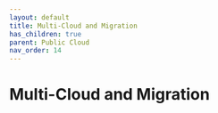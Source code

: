 ```yaml
---
layout: default
title: Multi-Cloud and Migration
has_children: true
parent: Public Cloud
nav_order: 14
---
```


# Multi-Cloud and Migration